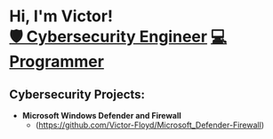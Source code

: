  <h1>
 Hi, I'm Victor! <br/>
 <a href="https://www.linkedin.com/in/victorfloyd/">🛡️ Cybersecurity Engineer</a>
 <a href="https://github.com/Victor-Floyd">💻 Programmer</a>
 </h1>

<h2>Cybersecurity Projects:</h2>

- <b>Microsoft Windows Defender and Firewall</b>
  - (https://github.com/Victor-Floyd/Microsoft_Defender-Firewall)

